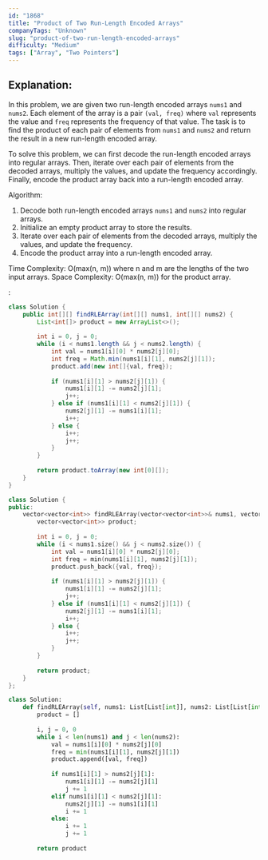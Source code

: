 ```yaml
---
id: "1868"
title: "Product of Two Run-Length Encoded Arrays"
companyTags: "Unknown"
slug: "product-of-two-run-length-encoded-arrays"
difficulty: "Medium"
tags: ["Array", "Two Pointers"]
---
```


## Explanation:

In this problem, we are given two run-length encoded arrays `nums1` and `nums2`. Each element of the array is a pair `(val, freq)` where `val` represents the value and `freq` represents the frequency of that value. The task is to find the product of each pair of elements from `nums1` and `nums2` and return the result in a new run-length encoded array.

To solve this problem, we can first decode the run-length encoded arrays into regular arrays. Then, iterate over each pair of elements from the decoded arrays, multiply the values, and update the frequency accordingly. Finally, encode the product array back into a run-length encoded array.

Algorithm:
1. Decode both run-length encoded arrays `nums1` and `nums2` into regular arrays.
2. Initialize an empty product array to store the results.
3. Iterate over each pair of elements from the decoded arrays, multiply the values, and update the frequency.
4. Encode the product array into a run-length encoded array.

Time Complexity: O(max(n, m)) where n and m are the lengths of the two input arrays.
Space Complexity: O(max(n, m)) for the product array.

:

```java
class Solution {
    public int[][] findRLEArray(int[][] nums1, int[][] nums2) {
        List<int[]> product = new ArrayList<>();
        
        int i = 0, j = 0;
        while (i < nums1.length && j < nums2.length) {
            int val = nums1[i][0] * nums2[j][0];
            int freq = Math.min(nums1[i][1], nums2[j][1]);
            product.add(new int[]{val, freq});
            
            if (nums1[i][1] > nums2[j][1]) {
                nums1[i][1] -= nums2[j][1];
                j++;
            } else if (nums1[i][1] < nums2[j][1]) {
                nums2[j][1] -= nums1[i][1];
                i++;
            } else {
                i++;
                j++;
            }
        }
        
        return product.toArray(new int[0][]);
    }
}
```

```cpp
class Solution {
public:
    vector<vector<int>> findRLEArray(vector<vector<int>>& nums1, vector<vector<int>>& nums2) {
        vector<vector<int>> product;
        
        int i = 0, j = 0;
        while (i < nums1.size() && j < nums2.size()) {
            int val = nums1[i][0] * nums2[j][0];
            int freq = min(nums1[i][1], nums2[j][1]);
            product.push_back({val, freq});
            
            if (nums1[i][1] > nums2[j][1]) {
                nums1[i][1] -= nums2[j][1];
                j++;
            } else if (nums1[i][1] < nums2[j][1]) {
                nums2[j][1] -= nums1[i][1];
                i++;
            } else {
                i++;
                j++;
            }
        }
        
        return product;
    }
};
```

```python
class Solution:
    def findRLEArray(self, nums1: List[List[int]], nums2: List[List[int]]) -> List[List[int]]:
        product = []
        
        i, j = 0, 0
        while i < len(nums1) and j < len(nums2):
            val = nums1[i][0] * nums2[j][0]
            freq = min(nums1[i][1], nums2[j][1])
            product.append([val, freq])
            
            if nums1[i][1] > nums2[j][1]:
                nums1[i][1] -= nums2[j][1]
                j += 1
            elif nums1[i][1] < nums2[j][1]:
                nums2[j][1] -= nums1[i][1]
                i += 1
            else:
                i += 1
                j += 1
        
        return product
```
